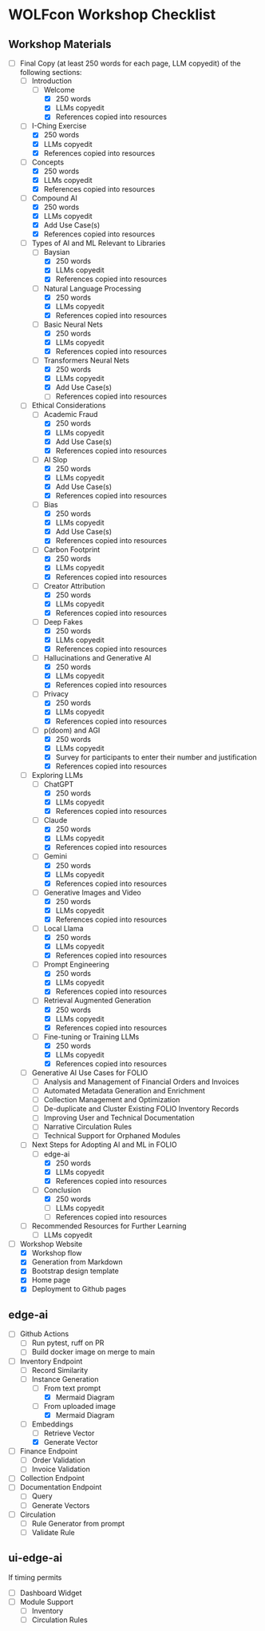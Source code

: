 # WOLFcon Workshop Checklist

## Workshop Materials
- [ ] Final Copy (at least 250 words for each page, LLM copyedit) of the following sections:
  - [ ] Introduction
    - [ ] Welcome
      - [x] 250 words
      - [x] LLMs copyedit
      - [x] References copied into resources
   - [ ] I-Ching Exercise
      - [x] 250 words
      - [x] LLMs copyedit
      - [x] References copied into resources
    - [ ] Concepts
      - [x] 250 words
      - [x] LLMs copyedit
      - [x] References copied into resources
    - [ ] Compound AI
      - [x] 250 words
      - [x] LLMs copyedit
      - [x] Add Use Case(s)
      - [x] References copied into resources
  - [ ] Types of AI and ML Relevant to Libraries
    - [ ] Baysian
      - [x] 250 words
      - [x] LLMs copyedit
      - [x] References copied into resources
    - [ ] Natural Language Processing
      - [x] 250 words
      - [x] LLMs copyedit
      - [x] References copied into resources
    - [ ] Basic Neural Nets
      - [x] 250 words
      - [x] LLMs copyedit
      - [x] References copied into resources
    - [ ] Transformers Neural Nets
      - [x] 250 words
      - [x] LLMs copyedit
      - [x] Add Use Case(s)
      - [ ] References copied into resources
  - [ ] Ethical Considerations
    - [ ] Academic Fraud 
      - [x] 250 words
      - [x] LLMs copyedit
      - [x] Add Use Case(s)
      - [x] References copied into resources
    - [ ] AI Slop
      - [x] 250 words
      - [x] LLMs copyedit
      - [x] Add Use Case(s)
      - [x] References copied into resources
    - [ ] Bias
      - [x] 250 words
      - [x] LLMs copyedit
      - [x] Add Use Case(s)
      - [x] References copied into resources
    - [ ] Carbon Footprint 
      - [x] 250 words
      - [x] LLMs copyedit
      - [x] References copied into resources
    - [ ] Creator Attribution
      - [x] 250 words
      - [x] LLMs copyedit
      - [x] References copied into resources
    - [ ] Deep Fakes
      - [x] 250 words
      - [x] LLMs copyedit
      - [x] References copied into resources
    - [ ] Hallucinations and Generative AI 
      - [x] 250 words
      - [x] LLMs copyedit
      - [x] References copied into resources
    - [ ] Privacy
      - [x] 250 words
      - [x] LLMs copyedit
      - [x] References copied into resources
    - [ ] p(doom) and AGI 
      - [x] 250 words
      - [x] LLMs copyedit
      - [x] Survey for participants to enter their number and justification
      - [x] References copied into resources
  - [ ] Exploring LLMs
    - [ ] ChatGPT
      - [x] 250 words
      - [x] LLMs copyedit
      - [x] References copied into resources
    - [ ] Claude
      - [x] 250 words
      - [x] LLMs copyedit
      - [x] References copied into resources
    - [ ] Gemini
      - [x] 250 words
      - [x] LLMs copyedit
      - [x] References copied into resources
    - [ ] Generative Images and Video
      - [x] 250 words
      - [x] LLMs copyedit
      - [x] References copied into resources
    - [ ] Local Llama
      - [x] 250 words
      - [x] LLMs copyedit
      - [x] References copied into resources
    - [ ] Prompt Engineering
      - [x] 250 words
      - [x] LLMs copyedit
      - [x] References copied into resources
    - [ ] Retrieval Augmented Generation
      - [x] 250 words
      - [x] LLMs copyedit
      - [x] References copied into resources
    - [ ] Fine-tuning or Training LLMs
      - [x] 250 words
      - [x] LLMs copyedit
      - [x] References copied into resources
  - [ ] Generative AI Use Cases for FOLIO
    - [ ] Analysis and Management of Financial Orders and Invoices
    - [ ] Automated Metadata Generation and Enrichment
    - [ ] Collection Management and Optimization
    - [ ] De-duplicate and Cluster Existing FOLIO Inventory Records
    - [ ] Improving User and Technical Documentation
    - [ ] Narrative Circulation Rules
    - [ ] Technical Support for Orphaned Modules
  - [ ] Next Steps for Adopting AI and ML in FOLIO
    - [ ] edge-ai
      - [x] 250 words
      - [x] LLMs copyedit
      - [x] References copied into resources
    - [ ] Conclusion
      - [x] 250 words
      - [ ] LLMs copyedit
      - [ ] References copied into resources
  - [ ] Recommended Resources for Further Learning
      - [ ] LLMs copyedit
- [ ] Workshop Website
  - [x] Workshop flow 
  - [x] Generation from Markdown
  - [x] Bootstrap design template
  - [x] Home page
  - [x] Deployment to Github pages
## edge-ai
- [ ] Github Actions
  - [ ] Run pytest, ruff on PR
  - [ ] Build docker image on merge to main
- [ ] Inventory Endpoint
  - [ ] Record Similarity
  - [ ] Instance Generation
    - [ ] From text prompt
      - [x] Mermaid Diagram
    - [ ] From uploaded image
      - [x] Mermaid Diagram
  - [ ] Embeddings
    - [ ] Retrieve Vector
    - [x] Generate Vector
- [ ] Finance Endpoint
  - [ ] Order Validation
  - [ ] Invoice Validation
- [ ] Collection Endpoint
- [ ] Documentation Endpoint
  - [ ] Query
  - [ ] Generate Vectors
- [ ] Circulation
  - [ ] Rule Generator from prompt
  - [ ] Validate Rule

## ui-edge-ai
If timing permits

- [ ] Dashboard Widget
- [ ] Module Support
  - [ ] Inventory
  - [ ] Circulation Rules
